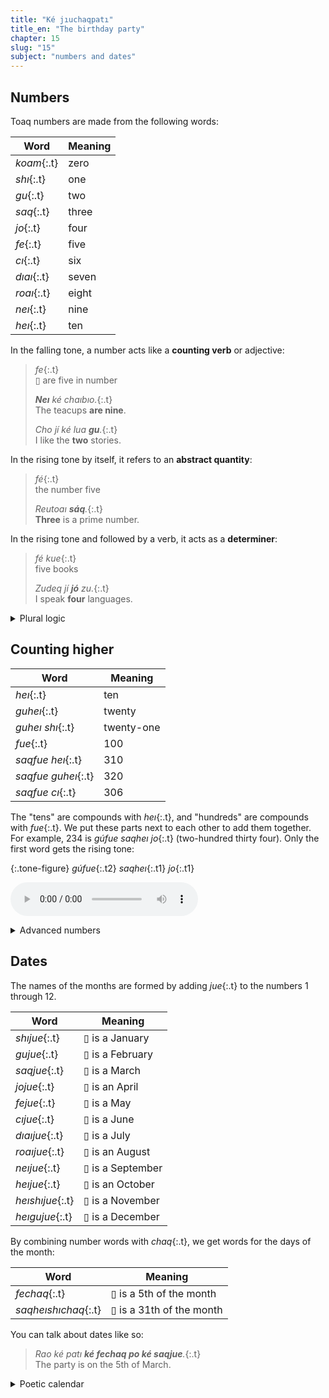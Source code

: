```yaml
---
title: "Ké jıuchaqpatı"
title_en: "The birthday party"
chapter: 15
slug: "15"
subject: "numbers and dates"
---
```


## Numbers

Toaq numbers are made from the following words:

| Word | Meaning |
| --- | --- |
| _koam_{:.t} | zero |
| _shı_{:.t} | one |
| _gu_{:.t} | two |
| _saq_{:.t} | three |
| _jo_{:.t} | four |
| _fe_{:.t} | five |
| _cı_{:.t} | six |
| _dıaı_{:.t} | seven |
| _roaı_{:.t} | eight |
| _neı_{:.t} | nine |
| _heı_{:.t} | ten |

In the falling tone, a number acts like a **counting verb** or adjective:

> _fe_{:.t}<br>▯ are five in number
>
> _**Neı** ké chaıbıo._{:.t}<br>
> The teacups **are nine**.
>
> _Cho jí ké lua **gu**._{:.t}<br>
> I like the **two** stories.

In the rising tone by itself, it refers to an **abstract quantity**:

> _fé_{:.t}<br>the number five
>
> _Reutoaı **sáq**._{:.t}<br>
> **Three** is a prime number.

In the rising tone and followed by a verb, it acts as a **determiner**:

> _fé kue_{:.t}<br>five books
>
> _Zudeq jí **jó** zu._{:.t}<br>
> I speak **four** languages.

<details class="aside semantics" markdown="1">
<summary>Plural logic</summary>

Toaq is built on **plural logic**. A plural variable can refer not just to a thing, but to _things_. For example, when we turn _The teacups are nine_ into a formula, we might say that _xx_ _are_ teacups, and _xx_ _are_ nine. We don't need to talk about a _set_ of nine teacups.

Plural logic helps explain natural language sentences like "the students gathered and ate." It's hard to account for such sentence using singular logic: surely we can't say that an individual student gathered, nor is it tempting to say that a _set_ did any eating.

If we embrace plurality from the ground up in our logic, and say "_xx_ are students, and _xx_ gathered, and _xx_ ate," we can let the predicates themselves decide what to do with those plurals. Instead of talking about sets and membership, we take the relationship _xx are among yy_ (written _xx_ ≺ _yy_) as fundamental.

Toaq's _sá_{:.t} corresponds to a plural-domain existential quantifier ∃_xx_, so _sá poq_{:.t} means "for some people _xx_."

> _Kueq sá sıomche._{:.t}<br>
> Some students gathered.

But the common universal quantification we've been using, _tú_{:.t}, corresponds to the _singular_ universal ∀_x_, meaning "for each _x_." This just turns out to be what's convenient a lot of the time. It does mean that you can't say this:

> _Kueq tú sıomche._{:.t.bad}<br>
> Each student gathered.

There is another quantifier, _tútu_{:.t}, corresponding to ∀_xx_. So _tútu poq_{:.t} means "for any person or people _xx_," but it doesn't seem to come up often in everyday speech.

> _Tútu poq nä geo sóq sá mea póq._{:.t}<br>
> For any people, someone among them is the oldest.

More useful is _túq_{:.t}, an article that means something closer to _all_ than to _each_. The phrase _túq poq_{:.t} "all the people" refers to some _tt_ that are people, where for any _xx_ that are also people, _xx_ are _among_ _tt_. In other words, it refers to the maximal plurality of _poq_{:.t}.

> _Kueq túq sıomche._{:.t}<br>
> All students gathered.

All this to say: when we use a number as a determiner, it means the same thing as _sá_{:.t} plus a counting verb, which is to claim the existence of a plurality while restricting its number.

> _Kueq héı sıomche._{:.t}<br>
> _Kueq sá sıomche heı._{:.t}<br>
> Ten students gathered.<br>
> <small>∃xx: student(xx) and ten(xx) and gather(xx)</small>

</details>

## Counting higher

| Word | Meaning |
| --- | --- |
| _heı_{:.t} | ten |
| _guheı_{:.t} | twenty |
| _guheı shı_{:.t} | twenty-one |
| _fue_{:.t} | 100 |
| _saqfue heı_{:.t} | 310 |
| _saqfue guheı_{:.t} | 320 |
| _saqfue cı_{:.t} | 306 |

The "tens" are compounds with _heı_{:.t}, and "hundreds" are compounds with _fue_{:.t}. We put these parts next to each other to add them together. For example, 234 is _gúfue saqheı jo_{:.t} (two-hundred thirty four). Only the first word gets the rising tone:

{:.tone-figure}
_gúfue_{:.t2} _saqheı_{:.t1} _jo_{:.t1}

<audio controls class="center-audio"><source src="../assets/audio/gufue-saqhei-jo.mp3"></audio>

<details class="aside semantics" markdown="1">
<summary>Advanced numbers</summary>

To count even higher, we use the following "thousands separator" words:

| Word | Meaning |
| --- | --- |
| _bıq_{:.t} | thousand |
| _nhoeı_{:.t} | million |
| _gıga_{:.t} | billion |
| _tera_{:.t} | trillion |

If there's no number before the thousands-word, _shí_{:.t} is implied.

> _gúheı saq bıq jofue feheı cı_{:.t}<br>
> twenty-three thousand, four-hundred and fifty-six (23,456)
>
> _nhóeı neıfue bıq_{:.t}<br>
> one million, nine-hundred thousand (1,900,000)

The word _co_{:.t} is a spoken decimal point.

> _gú co saq koam jo_{:.t}<br>
> two point three zero four (2.304)

</details>

## Dates

The names of the months are formed by adding _jue_{:.t} to the numbers 1 through 12.

| Word | Meaning |
| --- | --- |
| _shıjue_{:.t} | ▯ is a January |
| _gujue_{:.t} | ▯ is a February |
| _saqjue_{:.t} | ▯ is a March  |
| _jojue_{:.t} | ▯ is an April |
| _fejue_{:.t} | ▯ is a May |
| _cıjue_{:.t} | ▯ is a June |
| _dıaıjue_{:.t} | ▯ is a July |
| _roaıjue_{:.t} | ▯ is an August |
| _neıjue_{:.t} | ▯ is a September |
| _heıjue_{:.t} | ▯ is an October |
| _heıshıjue_{:.t} | ▯ is a November |
| _heıgujue_{:.t} | ▯ is a December |

By combining number words with _chaq_{:.t}, we get words for the days of the month:

| Word | Meaning |
| --- | --- |
| _fechaq_{:.t} | ▯ is a 5th of the month |
| _saqheıshıchaq_{:.t} | ▯ is a 31th of the month |

You can talk about dates like so:

> _Rao ké patı **ké fechaq po ké saqjue**._{:.t}<br>
> The party is on the 5th of March.

<details class="aside culture" markdown="1">
<summary>Poetic calendar</summary>

There's also this alternative set of month names, where each month's name is a little alliterative vignette.

| Word | Meaning |
| --- | --- |
| _chıochu_{:.t} | January (Newheart) |
| _luqluoq_{:.t} | February (Calmstead) |
| _ırue'ısıe_{:.t} | March (Galegrace) |
| _geagom_{:.t} | April (Hightorch) |
| _suaqsoq_{:.t} | May (Songpeak) |
| _nuoqnea_{:.t} | June (Mirrorwide) |
| _nharunhuo_{:.t} | July (Stormful) |
| _shuaqshoa_{:.t} | August (Richdeep) |
| _reoruq_{:.t} | September (Huefall) |
| _feafao_{:.t} | October (Bravestop) |
| _hoehıu_{:.t} | November (Sunbrook) |
| _cuaocoa_{:.t} | December (Passbridge) |

</details>
